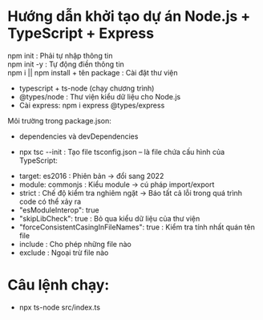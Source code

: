 # Hướng dẫn khởi tạo dự án Node.js + TypeScript + Express

npm init : Phải tự nhập thông tin  
npm init -y : Tự động điền thông tin  
npm i || npm install + tên package : Cài đặt thư viện

- typescript + ts-node (chạy chương trình)
- @types/node : Thư viện kiểu dữ liệu cho Node.js
- Cài express: npm i express @types/express

Môi trường trong package.json:

- dependencies và devDependencies

- npx tsc --init : Tạo file tsconfig.json – là file chứa cấu hình của TypeScript:

* target: es2016 : Phiên bản → đổi sang 2022
* module: commonjs : Kiểu module → cú pháp import/export
* strict : Chế độ kiểm tra nghiêm ngặt → Báo tất cả lỗi trong quá trình code có thể xảy ra
* "esModuleInterop": true
* "skipLibCheck": true : Bỏ qua kiểu dữ liệu của thư viện
* "forceConsistentCasingInFileNames": true : Kiểm tra tính nhất quán tên file
* include : Cho phép những file nào
* exclude : Ngoại trừ file nào

# Câu lệnh chạy:

- npx ts-node src/index.ts
